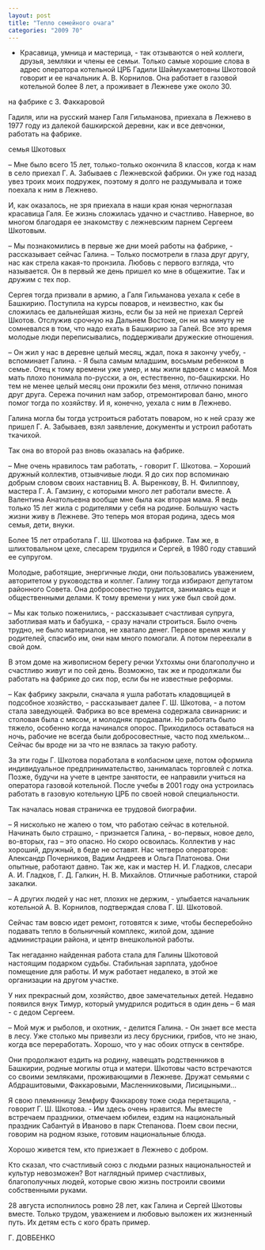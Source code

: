 ```yaml
---
layout: post
title: "Тепло семейного очага"
categories: "2009 70"
---
```


- Красавица, умница и мастерица, - так отзываются о ней коллеги, друзья, земляки и члены ее семьи. Только самые хорошие слова в адрес оператора котельной ЦРБ Гадили Шаймухаметовны Шкотовой говорит и ее начальник А. В. Корнилов. Она работает в газовой котельной более 8 лет, а проживает в Лежневе уже около 30.

на фабрике с З. Факкаровой

Гадиля, или на русский манер Галя Гильманова, приехала в Лежнево в 1977 году из далекой башкирской деревни, как и все девчонки, работать на фабрике.

семья Шкотовых

– Мне было всего 15 лет, только-только окончила 8 классов, когда к нам в село приехал Г. А. Забываев с Лежневской фабрики. Он уже год назад увез троих моих подружек, поэтому я долго не раздумывала и тоже поехала к ним в Лежнево.

И, как оказалось, не зря приехала в наши края юная черноглазая красавица Галя. Ее жизнь сложилась удачно и счастливо. Наверное, во многом благодаря ее знакомству с лежневским парнем Сергеем Шкотовым.

– Мы познакомились в первые же дни моей работы на фабрике, - рассказывает сейчас Галина. – Только посмотрели в глаза друг другу, нас как стрела какая-то пронзила. Любовь с первого взгляда, что называется. Он в первый же день пришел ко мне в общежитие. Так и дружим с тех пор.

Сергея тогда призвали в армию, а Галя Гильманова уехала к себе в Башкирию. Поступила на курсы поваров, и неизвестно, как бы сложилась ее дальнейшая жизнь, если бы за ней не приехал Сергей Шкотов. Отслужив срочную на Дальнем Востоке, он ни на минуту не сомневался в том, что надо ехать в Башкирию за Галей. Все это время молодые люди переписывались, поддерживали дружеские отношения.

– Он жил у нас в деревне целый месяц, ждал, пока я закончу учебу, - вспоминает Галина. - Я была самым младшим, восьмым ребенком в семье. Отец к тому времени уже умер, и мы жили вдвоем с мамой. Моя мать плохо понимала по-русски, а он, естественно, по-башкирски. Но тем не менее целый месяц они прожили без меня, отлично понимая друг друга. Сережа починил нам забор, отремонтировал баню, много помог тогда по хозяйству. И я, конечно, уехала с ним в Лежнево.

Галина могла бы тогда устроиться работать поваром, но к ней сразу же пришел Г. А. Забываев, взял заявление, документы и устроил работать ткачихой.

Так она во второй раз вновь оказалась на фабрике.

– Мне очень нравилось там работать, - говорит Г. Шкотова. – Хороший дружный коллектив, отзывчивые люди. Я до сих пор вспоминаю добрым словом своих наставниц В. А. Выренкову, В. Н. Филиппову, мастера Г. А. Гамзину, с которыми много лет работали вместе. А Валентина Анатольевна вообще мне была как вторая мама. Я ведь только 15 лет жила с родителями у себя на родине. Большую часть жизни живу в Лежневе. Это теперь моя вторая родина, здесь моя семья, дети, внуки.

Более 15 лет отработала Г. Ш. Шкотова на фабрике. Там же, в шлихтовальном цехе, слесарем трудился и Сергей, в 1980 году ставший ее супругом.

Молодые, работящие, энергичные люди, они пользовались уважением, авторитетом у руководства и коллег. Галину тогда избирают депутатом районного Совета. Она добросовестно трудится, занимаясь еще и общественными делами. К тому времени у них уже был свой дом.

– Мы как только поженились, - рассказывает счастливая супруга, заботливая мать и бабушка, - сразу начали строиться. Было очень трудно, не было материалов, не хватало денег. Первое время жили у родителей, спасибо им, они нам много помогали. А потом переехали в свой дом.

В этом доме на живописном берегу речки Ухтохмы они благополучно и счастливо живут и по сей день. Возможно, так же и продолжали бы работать на фабрике до сих пор, если бы не известные реформы.

– Как фабрику закрыли, сначала я ушла работать кладовщицей в подсобное хозяйство, - рассказывает далее Г. Ш. Шкотова, - а потом стала заведующей. Фабрика во все времена содержала свинарник: и столовая была с мясом, и молодняк продавали. Но работать было тяжело, особенно когда начинался опорос. Приходилось оставаться на ночь, рабочие не всегда были добросовестные, часто под хмельком… Сейчас бы вроде ни за что не взялась за такую работу.

За эти годы Г. Шкотова поработала в колбасном цехе, потом оформила индивидуальное предпринимательство, занималась торговлей с лотка. Позже, будучи на учете в центре занятости, ее направили учиться на оператора газовой котельной. После учебы в 2001 году она устроилась работать в газовую котельную ЦРБ по своей новой специальности.

Так началась новая страничка ее трудовой биографии.

– Я нисколько не жалею о том, что работаю сейчас в котельной. Начинать было страшно, - признается Галина, - во-первых, новое дело, во-вторых, газ – это опасно. Но скоро освоилась. Коллектив у нас хороший, дружный, в беде не оставят. Нас четверо операторов: Александр Почерников, Вадим Андреев и Ольга Платонова. Они опытные, работают давно. Так же, как и мастер Н. И. Гладков, слесари А. И. Гладков, Г. Д. Галкин, Н. В. Михайлов. Отличные работники, старой закалки.

– А других людей у нас нет, плохих не держим, - улыбается начальник котельной А. В. Корнилов, подтверждая слова Г. Ш. Шкотовой.

Сейчас там вовсю идет ремонт, готовятся к зиме, чтобы бесперебойно подавать тепло в больничный комплекс, жилой дом, здание администрации района, и центр внешкольной работы.

Так негаданно найденная работа стала для Галины Шкотовой настоящим подарком судьбы. Стабильная зарплата, удобное помещение для работы. И муж работает недалеко, в этой же организации на другом участке.

У них прекрасный дом, хозяйство, двое замечательных детей. Недавно появился внук Тимур, который умудрился родиться в один день – 6 мая - с дедом Сергеем.

– Мой муж и рыболов, и охотник, - делится Галина. - Он знает все места в лесу. Уже столько мы привезли из лесу брусники, грибов, что не знаю, когда все переработать. Хорошо, что у нас обоих отпуск в сентябре.

Они продолжают ездить на родину, навещать родственников в Башкирии, родные могилы отца и матери. Шкотовы часто встречаются со своими земляками, проживающими в Лежневе. Дружат семьями с Абдрашитовыми, Факкаровыми, Масленниковыми, Лисицыными…

Я свою племянницу Земфиру Факкарову тоже сюда перетащила, - говорит Г. Ш. Шкотова. - Им здесь очень нравится. Мы вместе встречаем праздники, отмечаем юбилеи, ездим на национальный праздник Сабантуй в Иваново в парк Степанова. Поем свои песни, говорим на родном языке, готовим национальные блюда.

Хорошо живется тем, кто приезжает в Лежнево с добром.

Кто сказал, что счастливый союз с людьми разных национальностей и культур невозможен? Вот наглядный пример счастливых, благополучных людей, которые свою жизнь построили своими собственными руками.

28 августа исполнилось ровно 28 лет, как Галина и Сергей Шкотовы вместе. Только трудом, уважением и любовью выложен их жизненный путь. Их детям есть с кого брать пример.

Г. ДОВБЕНКО


